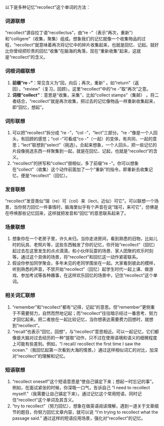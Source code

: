 以下是多种记忆“recollect”这个单词的方法：

### 词源联想
“recollect”源自拉丁语“recollectus”，由“re -”（表示“再次，重新”）和“colligere”（收集，聚集）组成。想象我们的记忆就像一个收集物品的过程，“recollect”就意味着再次将记忆中的碎片收集起来，也就是回忆、记起。就好比你曾经把珍贵的回忆“收集”在脑海的角落，现在“重新收集”起来，这就是“recollect”的含义。

### 词根词缀联想
1. **前缀“re -”**：常见含义为“回，向后；再次，重新” 。如“return”（返回），“review”（复习，回顾）。这里“recollect”中的“re -”取“再次”之意。
2. **词根“collect”**：意思是“收集，采集”，比如“collect stamps”（集邮） 。将二者结合，“recollect”就是再次收集，把过去的记忆像物品一样重新收集起来，即“回忆，想起”。

### 词形联想
1. 可以把“recollect”拆分成 “re -”，“col -”，“lect”三部分。“re -”像是一个人回头，有回顾的感觉；“col -”可看成“co -”（一起）的变体，有共同、一起的意思；“lect”联想到“select”（挑选）。合起来想象，一个人回头，把一些记忆的片段像挑选东西一样聚集到一起，就是在回忆、记起，也就是“recollect”的含义。
2. “recollect”的拼写和“collect”很相似，多了前缀“re -”。你可以想象在“collect”（收集）这个动作前面加了一个“重新”的指令，即重新去收集记忆，便是“recollect”（回忆）。

### 发音联想
“recollect”发音类似“瑞（re）可（col）来（lect，近似）可它”。可以联想一个场景，当你努力回忆一件事情时，脑海里似乎有个声音在说“瑞可，来可它”，仿佛是在呼唤那些记忆回来，这样就把发音和“回忆”的意思联系起来了。

### 场景联想
1. 想象你在一个老房子里，许久未归。当你走进房间，看到熟悉的旧物，比如儿时的玩具、老照片等，这些东西触发了你的记忆，你开始“recollect”（回忆）起过去在这里发生的点点滴滴，和小伙伴玩耍的场景、家人团聚的欢乐时刻等。通过这个具体的场景，将“recollect”和回忆这一动作紧密联系。
2. 假设你参加同学聚会，多年未见的老同学围坐在一起。大家看到彼此的模样，听到熟悉的声音，不禁开始“recollect”（回忆）起学生时代一起上课、做游戏、参加考试等各种趣事，在这样欢乐回忆的场景中，记住“recollect”这个单词。

### 相关词汇联想
1. “remember”和“recollect”都有“记得，记起”的意思。但“remember”更侧重于不需要努力，自然而然地记起；而“recollect”往往暗示经过一番思考、努力才回忆起来。把二者放在一起比较记忆，当你想表达需要费力回想时，就想到“recollect”。
2. “recall”也表示“回忆，回想”，与“recollect”意思相近。可以一起记忆，它们都像是大脑对过去经历的一种“提取”动作，只不过在使用语境和语义的细微程度上可能有些差别。例如，“I recall/ recollect the first time I saw the ocean.”（我回忆起第一次看到大海的情景。）通过这样相似词汇的对比，加深对“recollect”的理解和记忆。

### 短语联想
1. “recollect oneself”这个短语意思是“使自己镇定下来；想起一时忘记的事”。例如，在面试紧张的时候，你深吸一口气，告诉自己 “I need to recollect myself.”（我需要让自己镇定下来）。通过记忆这个常用短语，同时记住“recollect”这个单词及其含义。
2. “try to recollect”（努力回忆），想象在做英语阅读理解，遇到一道关于文章细节的题目，你努力回忆文章内容，就可以说 “I'm trying to recollect what the passage said.” 通过这样的短语应用场景，强化对“recollect”的记忆。 